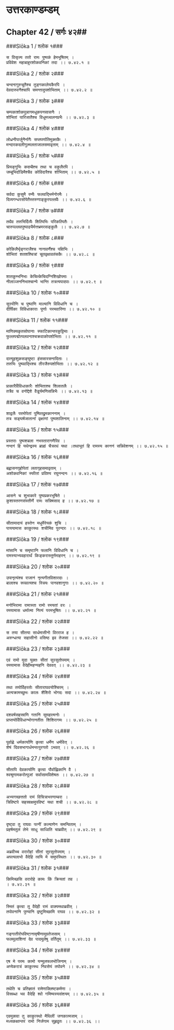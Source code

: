 उत्तरकाण्डम्डम्
===============================


## Chapter 42  / सर्गः ४२##


###Slōka 1 / श्लोक १###


    स विसृज्य ततो रामः पुष्पकं हेमभूषितम् ।
    प्रविवेश महाबाहुरशोकवनिकां तदा ।। ७.४२.१ ॥


###Slōka 2 / श्लोक २###


    चन्दनागुरुचूतैश्च तुङ्गकालेयकैरपि ।
    देवदारुवनैश्चापि समन्तादुपशोभिताम् ।। ७.४२.२ ॥


###Slōka 3 / श्लोक ३###


    चम्पकाशोकपुन्नागमधूकपनसासनैः ।
    शोभितां पारिजातैश्च विधूमज्वलनप्रभैः ।। ७.४२.३ ॥


###Slōka 4 / श्लोक ४###


    लोध्रनीपार्जुनैर्नागैः सप्तपर्णातिमुक्तकैः ।
    मन्दारकदलीगुल्मलताजालसमावृताम् ।। ७.४२.४ ॥


###Slōka 5 / श्लोक ५###


    प्रियङ्गुभिः कदम्बैश्च तथा च वकुलैरपि ।
    जम्बूभिर्दाडिमैश्चैव कोविदारैश्च शोभिताम् ।। ७.४२.५ ॥


###Slōka 6 / श्लोक ६###


    सर्वदा कुसुमै रम्यैः फलवद्भिर्मनोरमैः ।
    दिव्यगन्धरसोपेतैस्तरुणाङ्कुरपल्लवैः ।। ७.४२.६ ॥


###Slōka 7 / श्लोक ७###


    तथैव तरुभिर्दिव्यैः शिल्पिभिः परिकल्पितैः ।
    चारुपल्लवपुष्पाढ्यैर्मत्तभ्रमरसङ्कुलैः ।। ७.४२.७ ॥


###Slōka 8 / श्लोक ८###


    कोकिलैर्भृङ्गराजैश्च नानावर्णैश्च पक्षिभिः ।
    शोभितां शतशश्चित्रां चूतवृक्षावतंसकैः ।। ७.४२.८ ॥


###Slōka 9 / श्लोक ९###


    शातकुम्भनिभाः केचित्केचिदग्निशिखोपमाः ।
    नीलाञ्जननिभाश्चान्ये भान्ति तत्रत्यपादपाः ।। ७.४२.९ ॥


###Slōka 10 / श्लोक १०###


    सुरभीणि च पुष्पाणि माल्यानि विविधानि च ।
    दीर्घिका विविधाकाराः पूर्णाः परमवारिणा ।। ७.४२.१० ॥


###Slōka 11 / श्लोक ११###


    माणिक्यकृतसोपानाः स्फाटिकान्तरकुट्टिमाः ।
    फुल्लपद्मोत्पलवनाश्चक्रवाकोपशोभिताः ।। ७.४२.११ ॥


###Slōka 12 / श्लोक १२###


    दात्यूहशुकसङ्घुष्टा हंससारसनादिताः ।
    तरुभिः पुष्पवद्भिश्च तीरजैरुपशोभिताः ।। ७.४२.१२ ॥


###Slōka 13 / श्लोक १३###


    प्राकारैर्विविधाकारैः शोभिताश्च शिलातलैः ।
    तत्रैव च वनोद्देशे वैडूर्यमणिसन्निभैः ।। ७.४२.१३ ॥


###Slōka 14 / श्लोक १४###


    शाद्वलैः परमोपेतां पुष्पितद्रुमकाननाम् ।
    तत्र सङ्घर्षजातानां वृक्षाणां पुष्पशालिनाम् ।। ७.४२.१४ ॥


###Slōka 15 / श्लोक १५###


    प्रस्तराः पुष्पशबला नभस्तारागणैरिव ।
    नन्दनं हि यथेन्द्रस्य ब्राह्मं चैत्ररथं यथा ।तथाभूतं हि रामस्य काननं सन्निवेशनम् ।। ७.४२.१५ ॥


###Slōka 16 / श्लोक १६###


    बह्वासनगृहोपेतां लतागृहसमावृताम् ।
    अशोकवनिकां स्फीतां प्रविश्य रघुनन्दनः ।। ७.४२.१६ ॥


###Slōka 17 / श्लोक १७###


    आसने च शुभाकारे पुष्पप्रकरभूषिते ।
    कुशास्तरणसंस्तीर्णे रामः सन्निषसाद ह ।। ७.४२.१७ ॥


###Slōka 18 / श्लोक १८###


    सीतामादायं हस्तेन मधुमैरेयकं शुचि ।
    पाययामास काकुत्स्थः शचीमिव पुरन्दरः ।। ७.४२.१८ ॥


###Slōka 19 / श्लोक १९###


    मांसानि च समृष्टानि फलानि विविधानि च ।
    रामस्याभ्यवहारार्थं किङ्करास्तूर्णमाहरन् ।। ७.४२.१९ ॥


###Slōka 20 / श्लोक २०###


    उपानृत्यंश्च राजानं नृत्यगीतविशारदाः ।
    बालाश्च रूपवत्यश्च स्त्रियः पानवशानुगाः ।। ७.४२.२० ॥


###Slōka 21 / श्लोक २१###


    मनोभिरामा रामास्ता रामो रमयतां वरः ।
    रमयामास धर्मात्मा नित्यं परमभूषितः ।। ७.४२.२१ ॥


###Slōka 22 / श्लोक २२###


    स तया सीतया सार्धमासीनो विरराज ह ।
    अरुन्धत्या सहासीनो वसिष्ठ इव तेजसा ।। ७.४२.२२ ॥


###Slōka 23 / श्लोक २३###


    एवं रामो मुदा युक्तः सीतां सुरसुतोपमाम् ।
    रमयामास वैदेहीमहन्यहनि देववत् ।। ७.४२.२३ ॥


###Slōka 24 / श्लोक २४###


    तथा तयोर्विहरतोः सीताराघवयोश्चिरम् ।
    अत्यक्रामच्छुभः कालः शैशिरो भोगदः सदा ।। ७.४२.२४ ॥


###Slōka 25 / श्लोक २५###


    दशवर्षसहस्राणि गतानि सुमहात्मनोः ।
    प्राप्तयोर्विविधान्भोगानतीतः शिशिरागमः ।। ७.४२.२५ ॥


###Slōka 26 / श्लोक २६###


    पूर्वाह्णे धर्मकार्याणि कृत्वा धर्मेण धर्मवित् ।
    शेषं दिवसभागार्धमन्तःपुरगतो ऽभवत् ।। ७.४२.२६ ॥


###Slōka 27 / श्लोक २७###


    सीतापि देवकार्याणि कृत्वा पौर्वाह्णिकानि वै ।
    श्वश्रूणामकरोत्पूजां सर्वासामविशेषतः ।। ७.४२.२७ ॥


###Slōka 28 / श्लोक २८###


    अभ्यगच्छत्ततो रामं विचित्राभरणाम्बरा ।
    त्रिविष्टपे सहस्राक्षमुपविष्टं यथा शची ।। ७.४२.२८ ॥


###Slōka 29 / श्लोक २९###


    दृष्ट्वा तु राघवः पत्नीं कल्याणेन समन्विताम् ।
    प्रहर्षमतुलं लेभे साधु साध्विति चाब्रवीत् ।। ७.४२.२९ ॥


###Slōka 30 / श्लोक ३०###


    अब्रवीच्च वरारोहां सीतां सुरसुतोपमाम् ।
    अपत्यलाभो वैदेहि त्वयि मे समुपस्थितः ।। ७.४२.३० ॥


###Slōka 31 / श्लोक ३१###


    किमिच्छसि वरारोहे कामः किं क्रियतां तव ।
    । ७.४२.३१ ॥


###Slōka 32 / श्लोक ३२###


    स्मितं कृत्वा तु वैदेही रामं वाक्यमथाब्रवीत् ।
    तपोवनानि पुण्यानि द्रष्टुमिच्छामि राघव ।। ७.४२.३२ ॥


###Slōka 33 / श्लोक ३३###


    गङ्गातीरोपविष्टानामृषीणामुग्रतेजसाम् ।
    फलमूलाशिनां देव पादमूलेषु वर्तितुम् ।। ७.४२.३३ ॥


###Slōka 34 / श्लोक ३४###


    एष मे परमः कामो यन्मूलफलभोजिनाम् ।
    अप्येकरात्रं काकुत्स्थ निवसेयं तपोवने ।। ७.४२.३४ ॥


###Slōka 35 / श्लोक ३५###


    तथेति च प्रतिज्ञातं रामेणाक्लिष्टकर्मणा ।
    विस्रब्धा भव वैदेहि श्वो गमिष्यस्यसंशयम् ।। ७.४२.३५ ॥


###Slōka 36 / श्लोक ३६###


    एवमुक्त्वा तु काकुत्स्थो मैथिलीं जनकात्मजाम् ।
    मध्यकक्षान्तरं रामो निर्जगाम सुहृद्वृतः ।। ७.४२.३६ ।।


